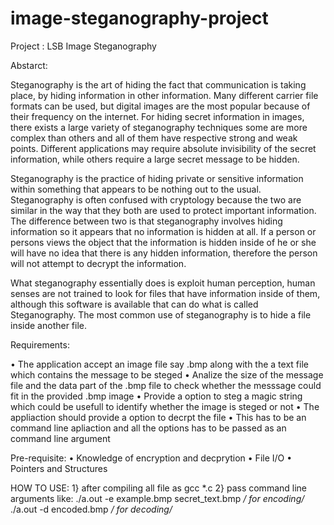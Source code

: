 # image-steganography-project

Project : LSB Image Steganography

Abstarct:

Steganography is the art of hiding the fact that communication is taking place, by hiding information in other information. Many different carrier file formats can be used, but digital images are the most popular because of their frequency on the internet. For hiding secret information in images, there exists a large variety of steganography techniques some are more complex than others and all of them have respective strong and weak points. Different applications may require absolute invisibility of the secret information, while others require a large secret message to be hidden.

Steganography is the practice of hiding private or sensitive information within something that appears to be nothing out to the usual. Steganography is often confused with cryptology because the two are similar in the way that they both are used to protect important information. The difference between two is that steganography involves hiding information so it appears that no information is hidden at all. If a person or persons views the object that the information is hidden inside of he or she will have no idea that there is any hidden information, therefore the person will not attempt to decrypt the information.

What steganography essentially does is exploit human perception, human senses are not trained to look for files that have information inside of them, although this software is available that can do what is called Steganography. The most common use of steganography is to hide a file inside another file.

Requirements:

•	The application accept an image file say .bmp along with the a text file which contains the message to be steged
•	Analize the size of the message file and the data part of the .bmp file to check whether the messsage could fit in the provided .bmp image
•	Provide a option to steg a magic string which could be usefull to identify whether the image is steged or not
•	The appliaction should provide a option to decrpt the file
•	This has to be an command line apliaction and all the options has to be passed as an command line argument

Pre-requisite:
•	Knowledge of encryption and decprytion
•	File I/O
•	Pointers and Structures

HOW TO USE:
1} after compiling all file as gcc *.c
2} pass command line arguments like:  ./a.out -e example.bmp   secret_text.bmp  */ for encoding/*
                                                           ./a.out -d encoded.bmp    */ for decoding/*
